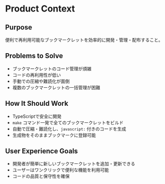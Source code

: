 # Product Context

## Purpose
便利で再利用可能なブックマークレットを効率的に開発・管理・配布すること。

## Problems to Solve
- ブックマークレットのコード管理が煩雑
- コードの再利用性が低い
- 手動での圧縮や難読化が面倒
- 複数のブックマークレットの一括管理が困難

## How It Should Work
- TypeScriptで安全に開発
- `make` コマンド一発で全てのブックマークレットをビルド
- 自動で圧縮・難読化し、`javascript:` 付きのコードを生成
- 生成物をそのままブックマークに登録可能

## User Experience Goals
- 開発者が簡単に新しいブックマークレットを追加・更新できる
- ユーザーはワンクリックで便利な機能を利用可能
- コードの品質と保守性を確保
